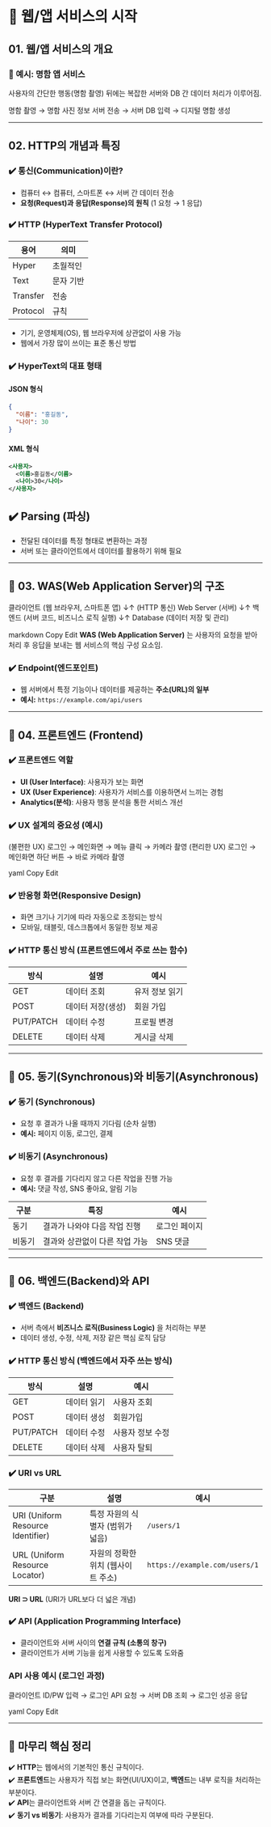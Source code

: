 # 📌 웹/앱 서비스의 시작

## 01. 웹/앱 서비스의 개요
### 📌 예시: 명함 앱 서비스
사용자의 간단한 행동(명함 촬영) 뒤에는 복잡한 서버와 DB 간 데이터 처리가 이루어짐.

명함 촬영 → 명함 사진 정보 서버 전송 → 서버 DB 입력 → 디지털 명함 생성


---

## 02. HTTP의 개념과 특징
### ✔️ 통신(Communication)이란?
- 컴퓨터 ↔ 컴퓨터, 스마트폰 ↔ 서버 간 데이터 전송
- **요청(Request)과 응답(Response)의 원칙** (1 요청 → 1 응답)

### ✔️ HTTP (HyperText Transfer Protocol)
| 용어 | 의미 |
|------|------|
| Hyper | 초월적인 |
| Text | 문자 기반 |
| Transfer | 전송 |
| Protocol | 규칙 |

- 기기, 운영체제(OS), 웹 브라우저에 상관없이 사용 가능
- 웹에서 가장 많이 쓰이는 표준 통신 방법

### ✔️ HyperText의 대표 형태
#### JSON 형식
```json
{
  "이름": "홍길동",
  "나이": 30
}
```

#### XML 형식
```xml
<사용자>
  <이름>홍길동</이름>
  <나이>30</나이>
</사용자>
```

## ✔️ Parsing (파싱)
- 전달된 데이터를 특정 형태로 변환하는 과정
- 서버 또는 클라이언트에서 데이터를 활용하기 위해 필요

---

## 📌 03. WAS(Web Application Server)의 구조
클라이언트 (웹 브라우저, 스마트폰 앱) ↓↑ (HTTP 통신) Web Server (서버) ↓↑ 백엔드 (서버 코드, 비즈니스 로직 실행) ↓↑ Database (데이터 저장 및 관리)

markdown
Copy
Edit
**WAS (Web Application Server)** 는 사용자의 요청을 받아 처리 후 응답을 보내는 웹 서비스의 핵심 구성 요소임.

### ✔️ Endpoint(엔드포인트)
- 웹 서버에서 특정 기능이나 데이터를 제공하는 **주소(URL)의 일부**
- **예시:** `https://example.com/api/users`

---

## 📌 04. 프론트엔드 (Frontend)
### ✔️ 프론트엔드 역할
- **UI (User Interface)**: 사용자가 보는 화면
- **UX (User Experience)**: 사용자가 서비스를 이용하면서 느끼는 경험
- **Analytics(분석)**: 사용자 행동 분석을 통한 서비스 개선

### ✔️ UX 설계의 중요성 (예시)
(불편한 UX) 로그인 → 메인화면 → 메뉴 클릭 → 카메라 촬영 (편리한 UX) 로그인 → 메인화면 하단 버튼 → 바로 카메라 촬영

yaml
Copy
Edit

### ✔️ 반응형 화면(Responsive Design)
- 화면 크기나 기기에 따라 자동으로 조정되는 방식
- 모바일, 태블릿, 데스크톱에서 동일한 정보 제공

### ✔️ HTTP 통신 방식 (프론트엔드에서 주로 쓰는 함수)
| 방식 | 설명 | 예시 |
|------|------|------|
| GET | 데이터 조회 | 유저 정보 읽기 |
| POST | 데이터 저장(생성) | 회원 가입 |
| PUT/PATCH | 데이터 수정 | 프로필 변경 |
| DELETE | 데이터 삭제 | 게시글 삭제 |

---

## 📌 05. 동기(Synchronous)와 비동기(Asynchronous)
### ✔️ 동기 (Synchronous)
- 요청 후 결과가 나올 때까지 기다림 (순차 실행)
- **예시:** 페이지 이동, 로그인, 결제

### ✔️ 비동기 (Asynchronous)
- 요청 후 결과를 기다리지 않고 다른 작업을 진행 가능
- **예시:** 댓글 작성, SNS 좋아요, 알림 기능

| 구분 | 특징 | 예시 |
|------|------|------|
| 동기 | 결과가 나와야 다음 작업 진행 | 로그인 페이지 |
| 비동기 | 결과와 상관없이 다른 작업 가능 | SNS 댓글 |

---

## 📌 06. 백엔드(Backend)와 API
### ✔️ 백엔드 (Backend)
- 서버 측에서 **비즈니스 로직(Business Logic)** 을 처리하는 부분
- 데이터 생성, 수정, 삭제, 저장 같은 핵심 로직 담당

### ✔️ HTTP 통신 방식 (백엔드에서 자주 쓰는 방식)
| 방식 | 설명 | 예시 |
|------|------|------|
| GET | 데이터 읽기 | 사용자 조회 |
| POST | 데이터 생성 | 회원가입 |
| PUT/PATCH | 데이터 수정 | 사용자 정보 수정 |
| DELETE | 데이터 삭제 | 사용자 탈퇴 |

### ✔️ URI vs URL
| 구분 | 설명 | 예시 |
|------|------|------|
| URI (Uniform Resource Identifier) | 특정 자원의 식별자 (범위가 넓음) | `/users/1` |
| URL (Uniform Resource Locator) | 자원의 정확한 위치 (웹사이트 주소) | `https://example.com/users/1` |

**URI ⊃ URL** (URI가 URL보다 더 넓은 개념)

### ✔️ API (Application Programming Interface)
- 클라이언트와 서버 사이의 **연결 규칙 (소통의 창구)**
- 클라이언트가 서버 기능을 쉽게 사용할 수 있도록 도와줌

### API 사용 예시 (로그인 과정)
클라이언트 ID/PW 입력 → 로그인 API 요청 → 서버 DB 조회 → 로그인 성공 응답

yaml
Copy
Edit

---

## 📝 마무리 핵심 정리
✔️ **HTTP**는 웹에서의 기본적인 통신 규칙이다.  
✔️ **프론트엔드**는 사용자가 직접 보는 화면(UI/UX)이고, **백엔드**는 내부 로직을 처리하는 부분이다.  
✔️ **API**는 클라이언트와 서버 간 연결을 돕는 규칙이다.  
✔️ **동기 vs 비동기**: 사용자가 결과를 기다리는지 여부에 따라 구분된다. 
